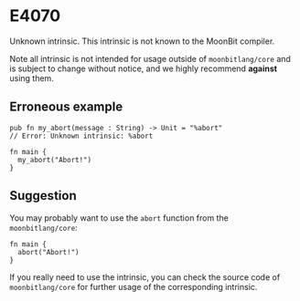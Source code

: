 # E4070

Unknown intrinsic. This intrinsic is not known to the MoonBit compiler.

Note all intrinsic is not intended for usage outside of `moonbitlang/core` and
is subject to change without notice, and we highly recommend **against** using
them.

## Erroneous example

```moonbit
pub fn my_abort(message : String) -> Unit = "%abort"
// Error: Unknown intrinsic: %abort

fn main {
  my_abort("Abort!")
}
```

## Suggestion

You may probably want to use the `abort` function from the `moonbitlang/core`:

```moonbit
fn main {
  abort("Abort!")
}
```

If you really need to use the intrinsic, you can check the source code of
`moonbitlang/core` for further usage of the corresponding intrinsic.
